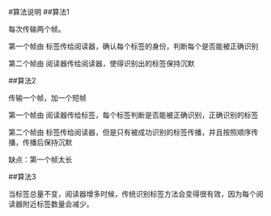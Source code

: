 #算法说明
##算法1

每次传输两个帧。

第一个帧由 标签传给阅读器，确认每个标签的身份，判断每个是否能被正确识别

第二个帧由 阅读器传给阅读器，使得识别出的标签保持沉默

##算法2

传输一个帧，加一个短帧

第一个帧由 阅读器传给标签，每个标签判断是否能被正确识别，正确识别的标签

第二个帧由 标签传给阅读器，但是只有被成功识别的标签传播，并且按照顺序传播，传播后保持沉默

缺点：第一个帧太长

##算法3

当标签总量不变，阅读器增多时候，传统识别标签方法会变得很有效，因为每个阅读器附近标签数量会减少。






